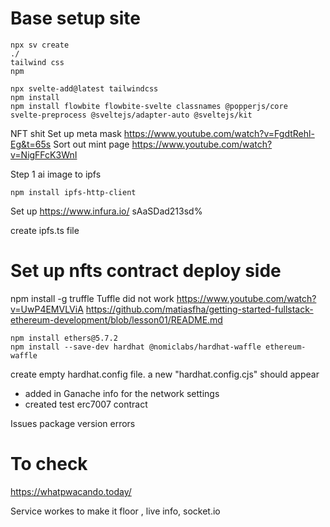 # Base setup site 
```
npx sv create
./ 
tailwind css
npm
```


```
npx svelte-add@latest tailwindcss
npm install
npm install flowbite flowbite-svelte classnames @popperjs/core
svelte-preprocess @sveltejs/adapter-auto @sveltejs/kit
```

NFT shit 
Set up meta mask 
https://www.youtube.com/watch?v=FgdtRehl-Eg&t=65s
Sort out mint page 
https://www.youtube.com/watch?v=NigFFcK3WnI


Step 1 ai image to ipfs 
```
npm install ipfs-http-client
```
Set up https://www.infura.io/
sAaSDad213sd%

create ipfs.ts file 

# Set up nfts contract deploy side 
npm install -g truffle 
Tuffle did not work 
https://www.youtube.com/watch?v=UwP4EMVLViA
https://github.com/matiasfha/getting-started-fullstack-ethereum-development/blob/lesson01/README.md

```
npm install ethers@5.7.2
npm install --save-dev hardhat @nomiclabs/hardhat-waffle ethereum-waffle
```
create empty hardhat.config file. a new "hardhat.config.cjs" should appear 
- added in Ganache info for the network settings 
- created test erc7007 contract 

Issues package version errors 


# To check 
https://whatpwacando.today/

Service workes to make it floor , live info, socket.io 